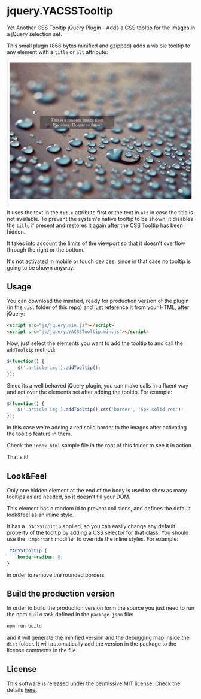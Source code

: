 # jquery.YACSSTooltip

Yet Another CSS Tooltip jQuery Plugin - Adds a CSS tooltip for the images in a jQuery selection set.

This small plugin (866 bytes minified and gzipped) adds a visible tooltip to any element with a `title` or `alt` attribute:

![YACSSTooltip in action](YACSSTooltip.gif)

It uses the text in the `title` attribute first or the text in `alt` in case the title is not available. To prevent the system's native tooltip to be shown, it disables the `title` if present and restores it again after the CSS Tooltip has been hidden.

It takes into account the limits of the viewport so that it doesn't overflow through the right or the bottom. 

It's not activated in mobile or touch devices, since in that case no tooltip is going to be shown anyway.

## Usage

You can download the minified, ready for production version of the plugin (in the `dist` folder of this repo) and just reference it from your HTML, after jQuery:

```html
<script src="js/jquery.min.js"></script>
<script src="js/jquery.YACSSTooltip.min.js"></script>
```

Now, just select the elements you want to add the tooltip to and call the `addTooltip` method:

```javascript
$(function() {
    $('.article img').addTooltip();
});
```

Since its a well behaved jQuery plugin, you can make calls in a fluent way and act over the elements set after adding the tooltip. For example:

```javascript
$(function() {
    $('.article img').addTooltip().css('border', '5px solid red');
});
```

in this case we're adding a red solid border to the images after activating the tooltip feature in them.

Check the `index.html` sample file in the root of this folder to see it in action.

That's it!

## Look&Feel

Only one hidden element at the end of the body is used to show as many tooltips as are needed, so it doesn't fill your DOM. 

This element has a random id to prevent collisions, and defines the default look&feel as an inline style.

It has a `.YACSSTooltip` applied, so you can easily change any default property of the tooltip by adding a CSS selector for that class. You should use the `!important` modifier to override the inline styles. For example:

```css
.YACSSTooltip {
    border-radius: 0;
}
```

in order to remove the rounded borders.

## Build the production version

In order to build the production version form the source you just need to run the npm `build` task defined in the `package.json` file:

```bash
npm run build
```

and it will generate the minified version and the debugging map inside the `dist` folder. It will automatically add the version in the package to the license comments in the file.

## License
This software is released under the permissive MIT license. Check the details [here](https://github.com/jmalarcon/jquery.YACSSTooltip/blob/master/LICENSE).